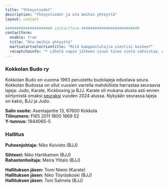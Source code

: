 ```yaml
---
title: "Yhteystiedot"
description: "Yhteystiedot ja ota meihin yhteyttä"
layout: contact

##################### contactform ##########################
contactform:
  enable: true
  title: "Ota meihin yhteyttä"
  martialartselectiontitle: "Mitä kamppailulajia viestisi koskee?"
  recaptchainfo: "* Lähetä napin jälkeen sinun tulee vielä vahvistaa, että olet ihminen."
---
```


### Kokkolan Budo ry

Kokkolan Budo on vuonna 1993 perustettu budolajeja edustava seura. Kokkolan Budossa on ollut vuosien varrella mahdollista harrastaa seuraavia lajeja: Judo, Karate, Kickboxing ja BJJ. Karate oli mukana alusta asti ennen siirtymistä omaksi [seuraksi](https://www.kokkolankarate.fi) vuoden 2024 alussa. Nykyään seurassa lajeja on kaksi, BJJ ja Judo.  

**Salin osoite:** Asentajantie 13, 67600 Kokkola  
**Tilinumero:** FI65 2011 1800 1669 52  
**Y-tunnus:** 1944065-5  

### Hallitus

**Puheenjohtaja:** Niko Koivisto (BJJ)

**Sihteeri:** Niko Hartikainen (BJJ)  
**Rahastonhoitaja:** Meira Ylitalo (BJJ)

**Hallituksen jäsen:** Tomi Niemi (Karate)  
**Hallituksen jäsen:** Niko Töyräskoski (BJJ)  
**Hallituksen jäsen:** Toni Salmela (BJJ)
